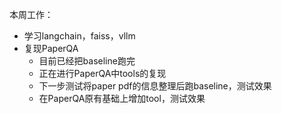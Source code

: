 本周工作：
- 学习langchain，faiss，vllm
- 复现PaperQA
	- 目前已经把baseline跑完
	- 正在进行PaperQA中tools的复现
	- 下一步测试将paper pdf的信息整理后跑baseline，测试效果
	- 在PaperQA原有基础上增加tool，测试效果